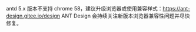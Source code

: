 antd 5.x 版本不支持 chrome 58，建议升级浏览器或使用兼容样式：https://ant-design.gitee.io/design ANT Design 会持续关注新版本浏览器兼容性问题并尽快修复。
